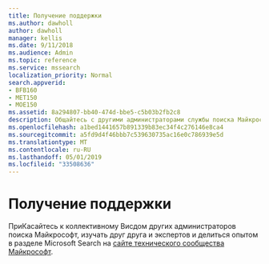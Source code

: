 ```yaml
---
title: Получение поддержки
ms.author: dawholl
author: dawholl
manager: kellis
ms.date: 9/11/2018
ms.audience: Admin
ms.topic: reference
ms.service: mssearch
localization_priority: Normal
search.appverid:
- BFB160
- MET150
- MOE150
ms.assetid: 8a294807-bb40-474d-bbe5-c5b03b2fb2c8
description: Общайтесь с другими администраторами службы поиска Майкрософт и экспертами в сообществе Tech
ms.openlocfilehash: a1bed1441657b891339b83ec34f4c276146e8ca4
ms.sourcegitcommit: a5fd9d4f46bbb7c539630735ac16e0c786939e5d
ms.translationtype: MT
ms.contentlocale: ru-RU
ms.lasthandoff: 05/01/2019
ms.locfileid: "33508636"
---
```

# <a name="get-support"></a>Получение поддержки

ПриКасайтесь к коллективному Висдом других администраторов поиска Майкрософт, изучать друг друга и экспертов и делиться опытом в разделе Microsoft Search на [сайте технического сообщества Майкрософт](https://techcommunity.microsoft.com/t5/Microsoft-Search/ct-p/MicrosoftSearch).

  

